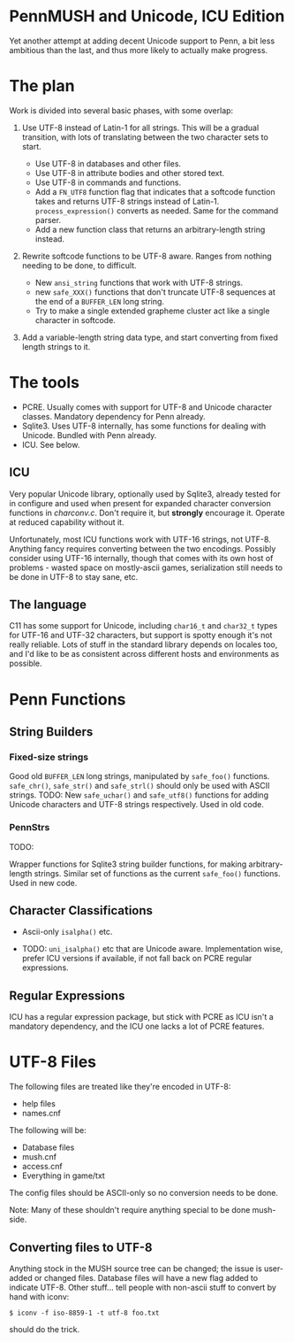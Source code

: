 PennMUSH and Unicode, ICU Edition
=================================

Yet another attempt at adding decent Unicode support to Penn, a bit
less ambitious than the last, and thus more likely to actually make
progress.

The plan
========

Work is divided into several basic phases, with some overlap:

1. Use UTF-8 instead of Latin-1 for all strings. This will be a
   gradual transition, with lots of translating between the two
   character sets to start.
    * Use UTF-8 in databases and other files.
    * Use UTF-8 in attribute bodies and other stored text.
    * Use UTF-8 in commands and functions.
    * Add a `FN_UTF8` function flag that indicates that a softcode
      function takes and returns UTF-8 strings instead of
      Latin-1. `process_expression()` converts as needed. Same for the
      command parser.
    * Add a new function class that returns an arbitrary-length
      string instead.

2. Rewrite softcode functions to be UTF-8 aware. Ranges from nothing
   needing to be done, to difficult.
    * New `ansi_string` functions that work with UTF-8 strings.
    * new `safe_XXX()` functions that don't truncate UTF-8 sequences
      at the end of a `BUFFER_LEN` long string.
    * Try to make a single extended grapheme cluster act like a single
      character in softcode.

3. Add a variable-length string data type, and start converting from
   fixed length strings to it.

The tools
=========

* PCRE. Usually comes with support for UTF-8 and Unicode character
  classes. Mandatory dependency for Penn already.
* Sqlite3. Uses UTF-8 internally, has some functions for dealing with
  Unicode. Bundled with Penn already.
* ICU. See below.

ICU
---

Very popular Unicode library, optionally used by Sqlite3, already
tested for in configure and used when present for expanded character
conversion functions in *charconv.c*. Don't require it, but
**strongly** encourage it. Operate at reduced capability without it.

Unfortunately, most ICU functions work with UTF-16 strings, not
UTF-8. Anything fancy requires converting between the two
encodings. Possibly consider using UTF-16 internally, though that
comes with its own host of problems - wasted space on mostly-ascii
games, serialization still needs to be done in UTF-8 to stay sane,
etc.

The language
------------

C11 has some support for Unicode, including `char16_t` and `char32_t`
types for UTF-16 and UTF-32 characters, but support is spotty enough
it's not really reliable. Lots of stuff in the standard library
depends on locales too, and I'd like to be as consistent across
different hosts and environments as possible.

Penn Functions
==============

String Builders
---------------

### Fixed-size strings ###

Good old `BUFFER_LEN` long strings, manipulated by `safe_foo()`
functions. `safe_chr()`, `safe_str()` and `safe_strl()` should only be
used with ASCII strings. TODO: New `safe_uchar()` and `safe_utf8()`
functions for adding Unicode characters and UTF-8 strings
respectively. Used in old code.

### PennStrs ###

TODO:

Wrapper functions for Sqlite3 string builder functions, for making
arbitrary-length strings. Similar set of functions as the current
`safe_foo()` functions. Used in new code.

Character Classifications
-------------------------

* Ascii-only `isalpha()` etc.

* TODO: `uni_isalpha()` etc that are Unicode aware. Implementation
wise, prefer ICU versions if available, if not fall back on PCRE
regular expressions.

Regular Expressions
-------------------

ICU has a regular expression package, but stick with PCRE as ICU isn't
a mandatory dependency, and the ICU one lacks a lot of PCRE features.

UTF-8 Files
===========

The following files are treated like they're encoded in UTF-8:

* help files
* names.cnf

The following will be:

* Database files
* mush.cnf
* access.cnf
* Everything in game/txt

The config files should be ASCII-only so no conversion needs to be
done.

Note: Many of these shouldn't require anything special to be done
mush-side.

Converting files to UTF-8
-------------------------

Anything stock in the MUSH source tree can be changed; the issue is
user-added or changed files. Database files will have a new flag added
to indicate UTF-8. Other stuff... tell people with non-ascii stuff to
convert by hand with iconv:

    $ iconv -f iso-8859-1 -t utf-8 foo.txt

should do the trick.
